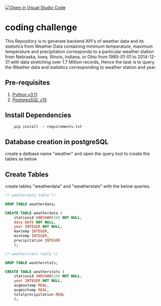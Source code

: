 [![Open in Visual Studio Code](https://img.shields.io/static/v1?logo=visualstudiocode&label=&message=Open%20in%20Visual%20Studio%20Code&labelColor=2c2c32&color=007acc&logoColor=007acc)](https://vscode.dev/github/siddusaikumar-git/CodingChallenge)

# coding challenge

This Repository is to generate backend API's of weather data and its statistics from Weather Data containing minimum temperature, maximum temperature and precipitation corresponds to a particular weather station from Nebraska, Iowa, Illinois, Indiana, or Ohio from 1985-01-01 to 2014-12-31 with data stretching over 1.7 Million records, Hence the task is to query the Weather data and statistics corresponding to weather station and year.

## Pre-requisites

1. [Python v3.11](https://www.python.org/downloads/)
2. [PostgresSQL v15](https://www.postgresql.org/download/)

## Install Dependencies

```bash
    pip install -r requirements.txt
```

## Database creation in postgreSQL

create a datbase name "weather" and open the query tool to create the tables as below

## Create Tables

create tables "weatherdata" and "weatherstats" with the below queries.

```sql
/* weatherdata table */

DROP TABLE weatherdata;

CREATE TABLE weatherdata (
    stationid VARCHAR(20) NOT NULL,
    date DATE NOT NULL,
    year INTEGER NOT NULL,
    maxtemp INTEGER,
    mintemp INTEGER,
    precipitation INTEGER
    );

/* weatherstats table */

DROP TABLE weatherstats;

CREATE TABLE weatherstats (
    stationid VARCHAR(20) NOT NULL,
    year INTEGER NOT NULL,
    avgmaxtemp REAL,
    avgmintemp REAL,
    totalprecipitation REAL
    );
```
